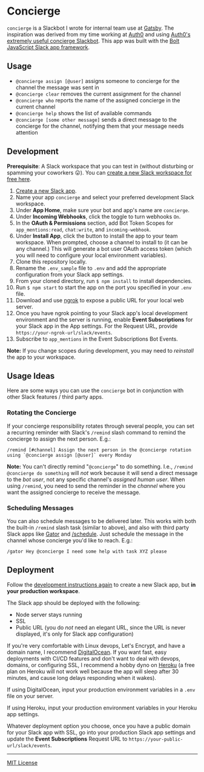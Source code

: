 # Concierge

`concierge` is a Slackbot I wrote for internal team use at [Gatsby](https://gatsbyjs.com). The inspiration was derived from my time working at [Auth0](https://auth0.com) and using [Auth0's extremely useful concierge Slackbot](https://auth0.engineering/education-through-automation-slack-concierge-ab97c03ef794). This app was built with the [Bolt JavaScript Slack app framework](https://github.com/slackapi/bolt).

## Usage

* `@concierge assign [@user]` assigns someone to concierge for the channel the message was sent in
* `@concierge clear` removes the current assignment for the channel
* `@concierge who` reports the name of the assigned concierge in the current channel
* `@concierge help` shows the list of available commands
* `@concierge [some other message]` sends a direct message to the concierge for the channel, notifying them that your message needs attention

## Development

**Prerequisite**: A Slack workspace that you can test in (without disturbing or spamming your coworkers 😛). You can [create a new Slack workspace for free here](https://slack.com/get-started#/create).

1. [Create a new Slack app](https://api.slack.com/apps/new).
2. Name your app `concierge` and select your preferred development Slack workspace.
3. Under **App Home**, make sure your bot and app's name are `concierge`.
4. Under **Incoming Webhooks**, click the toggle to turn webhooks `On`.
5. In the **OAuth & Permissions** section, add Bot Token Scopes for `app_mentions:read`, `chat:write`, and `incoming-webhook`.
6. Under **Install App**, click the button to install the app to your team workspace. When prompted, choose a channel to install to (it can be any channel.) This will generate a bot user OAuth access token (which you will need to configure your local environment variables).
7. Clone this repository locally.
8. Rename the `.env_sample` file to `.env` and add the appropriate configuration from your Slack app settings.
9. From your cloned directory, run `$ npm install` to install dependencies.
10. Run `$ npm start` to start the app on the port you specified in your `.env` file.
11. Download and use [ngrok](https://ngrok.com) to expose a public URL for your local web server.
12. Once you have ngrok pointing to your Slack app's local development environment and the server is running, enable **Event Subscriptions** for your Slack app in the App settings. For the Request URL, provide `https://your-ngrok-url/slack/events`.
13. Subscribe to `app_mentions` in the Event Subscriptions Bot Events.

**Note:** If you change scopes during development, you may need to _reinstall_ the app to your workspace.

## Usage Ideas

Here are some ways you can use the `concierge` bot in conjunction with other Slack features / third party apps.

### Rotating the Concierge

If your concierge responsibility rotates through several people, you can set a recurring reminder with Slack's `/remind` slash command to remind the concierge to assign the next person. E.g.:

```
/remind [#channel] Assign the next person in the @concierge rotation using `@concierge assign [@user]` every Monday
```

**Note:** You can't directly remind "`@concierge`" to do something. I.e., `/remind @concierge do something` will _not_ work because it will send a direct message to the _bot user_, not any specific channel's _assigned human user_. When using `/remind`, you need to send the reminder in the _channel_ where you want the assigned concierge to receive the message.

### Scheduling Messages

You can also schedule messages to be delivered later. This works with both the built-in `/remind` slash task (similar to above), and also with third party Slack apps like [Gator](https://www.gator.works/) and [/schedule](https://slackscheduler.com/). Just schedule the message in the channel whose concierge you'd like to reach. E.g.:

```
/gator Hey @concierge I need some help with task XYZ please
```

## Deployment

Follow the [development instructions again](#development) to create a new Slack app, but **in your production workspace**.

The Slack app should be deployed with the following:

* Node server stays running
* SSL
* Public URL (you do _not_ need an elegant URL, since the URL is never displayed, it's only for Slack app configuration)

If you're very comfortable with Linux devops, Let's Encrypt, and have a domain name, I recommend [DigitalOcean](https://www.digitalocean.com/pricing/). If you want fast, easy deployments with CI/CD features and don't want to deal with devops, domains, or configuring SSL, I recommend a hobby dyno on [Heroku](https://www.heroku.com/pricing) (a free plan on Heroku will not work well because the app will sleep after 30 minutes, and cause long delays responding when it wakes).

If using DigitalOcean, input your production environment variables in a `.env` file on your server.

If using Heroku, input your production environment variables in your Heroku app settings.

Whatever deployment option you choose, once you have a public domain for your Slack app with SSL, go into your production Slack app settings and update the **Event Subscriptions** Request URL to `https://your-public-url/slack/events`.

---

[MIT License](LICENSE)
